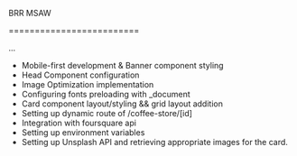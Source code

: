 BRR
MSAW

=========================

...

- Mobile-first development & Banner component styling
- Head Component configuration
- Image Optimization implementation
- Configuring fonts preloading with \_document
- Card component layout/styling && grid layout addition
- Setting up dynamic route of /coffee-store/[id]
- Integration with foursquare api
- Setting up environment variables
- Setting up Unsplash API and retrieving appropriate images for the card.

